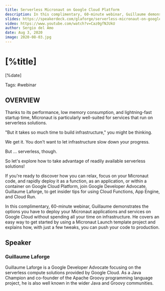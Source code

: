 ```yaml
---
title: Serverless Micronaut on Google Cloud Platform
description: In this complimentary, 60-minute webinar, Guillaume demonstrates the options you have to deploy your Micronaut applications and services on Google Cloud without spending all your time on infrastructure.
slides: https://speakerdeck.com/glaforge/serverless-micronaut-on-google-cloud-platform    
video: https://www.youtube.com/watch?v=Caz0gfNJUkU  
author: Sergio del Amo  
date: Aug 3, 2020
image: 2020-08-03.jpg
---
```


# [%title]

[%date] 

Tags: #webinar

## OVERVIEW

Thanks to its performance, low memory consumption, and lightning-fast startup time, Micronaut is particularly well-suited for services that run on serverless solutions.

"But it takes so much time to build infrastructure," you might be thinking.

We get it. You don't want to let infrastructure slow down your progress.

But ... serverless, though.

So let's explore how to take advantage of readily available serverless solutions!

If you're ready to discover how you can relax, focus on your Micronaut code, and rapidly deploy it as a function, as an application, or within a container on Google Cloud Platform, join Google Developer Advocate, Guillaume Laforge, to get insider tips for using Cloud Functions, App Engine, and Cloud Run.

In this complimentary, 60-minute webinar, Guillaume demonstrates the options you have to deploy your Micronaut applications and services on Google Cloud without spending all your time on infrastructure. He covers an easy way to get started by using a Micronaut Launch template project and explains how, with just a few tweaks, you can push your code to production.

## Speaker 

### Guillaume Laforge

Guillaume Laforge is a Google Developer Advocate focusing on the serverless compute solutions provided by Google Cloud. As a Java Champion and co-founder of the Apache Groovy programming language project, he is also well known in the wider Java and Groovy communities.
